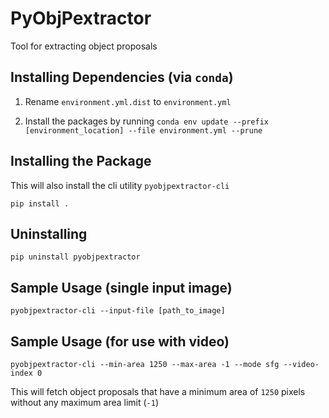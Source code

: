 # PyObjPextractor

Tool for extracting object proposals

## Installing Dependencies (via `conda`)

1. Rename `environment.yml.dist` to `environment.yml`

2. Install the packages by running `conda env update --prefix [environment_location] --file environment.yml --prune`

## Installing the Package

This will also install the cli utility `pyobjpextractor-cli`

```
pip install .
```

## Uninstalling

```
pip uninstall pyobjpextractor
```

## Sample Usage (single input image)

```
pyobjpextractor-cli --input-file [path_to_image]
```

## Sample Usage (for use with video)


```
pyobjpextractor-cli --min-area 1250 --max-area -1 --mode sfg --video-index 0
```

This will fetch object proposals that have a minimum area of `1250` pixels without any maximum area limit (`-1`)
